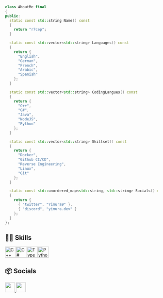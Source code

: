 ```cpp
class AboutMe final
{
public:
  static const std::string Name() const
  {
    return "r7cep";
  }

  static const std::vector<std::string> Languages() const
  {
    return {
      "English",
      "German",
      "French",
      "Arabic",
      "Spanish"
    };
  }

  static const std::vector<std::string> CodingLangues() const
  {
    return {
      "C++",
      "C#",
      "Java",
      "NodeJS",
      "Python"
    };
  }

  static const std::vector<std::string> Skillset() const
  {
    return {
      "Docker",
      "Github CI/CD",
      "Reverse Engineering",
      "Linux",
      "Git"
    };
  }

  static const std::unordered_map<std::string, std::string> Socials() const
  {
    return {
      { "twitter", "Yimura9" },
      { "discord", "yimura.dev" }
    };
  }
};
```

## 🤹‍♂️ Skills

<p align="left">
<a href="https://docs.microsoft.com/en-us/cpp/?view=msvc-170" target="_blank" rel="noreferrer"><img src="https://raw.githubusercontent.com/danielcranney/readme-generator/main/public/icons/skills/cplusplus-colored.svg" width="36" height="36" alt="C++" /></a><a href="https://docs.microsoft.com/en-us/dotnet/csharp/" target="_blank" rel="noreferrer"><img src="https://raw.githubusercontent.com/danielcranney/readme-generator/main/public/icons/skills/csharp-colored.svg" width="36" height="36" alt="C#" /></a><a href="https://www.typescriptlang.org/" target="_blank" rel="noreferrer"><img src="https://raw.githubusercontent.com/danielcranney/readme-generator/main/public/icons/skills/typescript-colored.svg" width="36" height="36" alt="TypeScript" /></a><a href="https://www.python.org/" target="_blank" rel="noreferrer"><img src="https://raw.githubusercontent.com/danielcranney/readme-generator/main/public/icons/skills/python-colored.svg" width="36" height="36" alt="Python" /></a>
</p>

## 📦 Socials

<p align="left"> <a href="https://discord.com/users/recepgoat" target="_blank" rel="noreferrer"> <picture> <source media="(prefers-color-scheme: dark)" srcset="https://raw.githubusercontent.com/danielcranney/readme-generator/main/public/icons/socials/discord-dark.svg" /> <source media="(prefers-color-scheme: light)" srcset="https://raw.githubusercontent.com/danielcranney/readme-generator/main/public/icons/socials/discord.svg" /> <img src="https://raw.githubusercontent.com/danielcranney/readme-generator/main/public/icons/socials/discord.svg" width="32" height="32" /> </picture> </a> <a href="http://www.instagram.com/r7cep" target="_blank" rel="noreferrer"> <picture> <source media="(prefers-color-scheme: dark)" srcset="https://raw.githubusercontent.com/danielcranney/readme-generator/main/public/icons/socials/instagram-dark.svg" /> <source media="(prefers-color-scheme: light)" srcset="https://raw.githubusercontent.com/danielcranney/readme-generator/main/public/icons/socials/instagram.svg" /> <img src="https://raw.githubusercontent.com/danielcranney/readme-generator/main/public/icons/socials/instagram.svg" width="32" height="32" /> </picture> </a></p>
